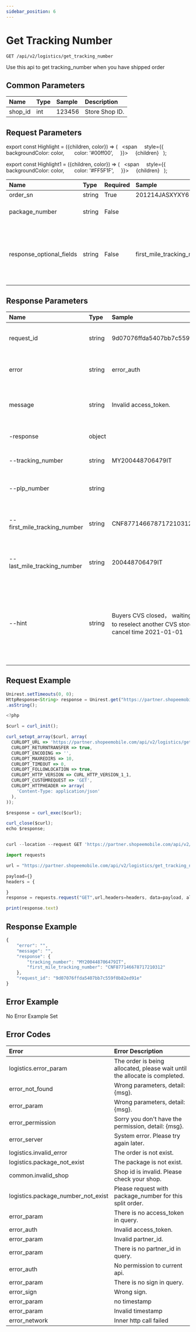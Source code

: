 ```yaml
---
sidebar_position: 6
---
```


# Get Tracking Number

```
GET /api/v2/logistics/get_tracking_number
```
Use this api to get tracking_number when you have shipped order

## Common Parameters

| Name    | Type | Sample | Description    |
| :------ | :--- | :----- | :------------- |
| shop_id | int  | 123456 | Store Shop ID. |

## Request Parameters

export const Highlight = ({children, color}) => (
  <span
    style={{
      backgroundColor: color,
      color: '#00ff00',
    }}>
    {children}
  </span>
);

export const Highlight1 = ({children, color}) => (
  <span
    style={{
      backgroundColor: color,
      color: '#FF5F1F',
    }}>
    {children}
  </span>
);

| Name | Type | Required | Sample | Description |
| :--- | :--- | :--- | :--- | :--- |
| order_sn | string | <Highlight>True</Highlight> | 201214JASXYXY6 | Shopee's unique identifier for an order. |
| package_number | string | <Highlight1>False</Highlight1> |  | Shopee's unique identifier for the package under an order. You should't fill the field with empty string when there isn't a package number. |
| response_optional_fields | string | <Highlight1>False</Highlight1> | first_mile_tracking_number | Indicate response fields you want to get. Please select from the below response parameters. If you input an object field, all the params under it will be included automatically in the response. If there are multiple response fields you want to get, you need to use English comma to connect them. Available values: plp_number, first_mile_tracking_number,last_mile_tracking_number |

## Response Parameters

| Name | Type | Sample | Description |
| :--- | :--- | :--- | :--- |
| request_id | string | 9d07076ffda5407bb7c559f0b82ed91e | The identifier for an API request for error tracking |
| error | string | error_auth | Indicate error type if hit error. Empty if no error happened. |
| message | string | Invalid access_token. | Indicate error details if hit error. Empty if no error happened. |
| -response | object |  | Detail informations you are querying. |
| --tracking_number | string | MY200448706479IT | The tracking number of this order. |
| --plp_number | string |  | The unique identifier for package of BR correios. |
| --first_mile_tracking_number | string | CNF877146678717210312 | The first mile tracking number of the order. Only for Cross Border Seller |
| --last_mile_tracking_number | string | 200448706479IT | The last mile tracking number of the order. Only for Cross Border BR seller. |
| --hint | string | Buyers CVS closed， waiting for buyer to reselect another CVS stores，auto cancel time 2021-01-01 | Indicate hint information if cannot get some fields under special scenarios. For example, cannot get tracking_number when cvs store is closed. |

## Request Example

```js title="Java"
Unirest.setTimeouts(0, 0);
HttpResponse<String> response = Unirest.get("https://partner.shopeemobile.com/api/v2/logistics/get_tracking_number?partner_id=partner_id&order_sn=201214JASXYXY6&access_token=access_token&timestamp=timestamp&sign=sign&response_optional_fields=first_mile_tracking_number&shop_id=shop_id&package_number=-")
.asString();
```

```js title="PHP"
<?php

$curl = curl_init();

curl_setopt_array($curl, array(
  CURLOPT_URL => 'https://partner.shopeemobile.com/api/v2/logistics/get_tracking_number?access_token=access_token&order_sn=201214JASXYXY6&package_number=-&partner_id=partner_id&response_optional_fields=first_mile_tracking_number&shop_id=shop_id&sign=sign&timestamp=timestamp',
  CURLOPT_RETURNTRANSFER => true,
  CURLOPT_ENCODING => '',
  CURLOPT_MAXREDIRS => 10,
  CURLOPT_TIMEOUT => 0,
  CURLOPT_FOLLOWLOCATION => true,
  CURLOPT_HTTP_VERSION => CURL_HTTP_VERSION_1_1,
  CURLOPT_CUSTOMREQUEST => 'GET',
  CURLOPT_HTTPHEADER => array(
    'Content-Type: application/json'
  ),
));

$response = curl_exec($curl);

curl_close($curl);
echo $response;
```

```js title="cURL"

curl --location --request GET 'https://partner.shopeemobile.com/api/v2/logistics/get_tracking_number?package_number=-&partner_id=partner_id&order_sn=201214JASXYXY6&access_token=access_token&timestamp=timestamp&sign=sign&response_optional_fields=first_mile_tracking_number&shop_id=shop_id' 
```

```js title="Python"
import requests

url = "https://partner.shopeemobile.com/api/v2/logistics/get_tracking_number?access_token=access_token&order_sn=201214JASXYXY6&package_number=-&partner_id=partner_id&response_optional_fields=first_mile_tracking_number&shop_id=shop_id&sign=sign&timestamp=timestamp"

payload={}
headers = {

}
response = requests.request("GET",url,headers=headers, data=payload, allow_redirects=False)

print(response.text)
```

## Response Example
```js title="JSON"
{
    "error": "",
    "message": "",
    "response": {
        "tracking_number": "MY200448706479IT",
        "first_mile_tracking_number": "CNF877146678717210312"
    },
    "request_id": "9d07076ffda5407bb7c559f0b82ed91e"
}
```

## Error Example
No Error Example Set

## Error Codes

| Error | Error Description |
| :--- | :--- |
| logistics.error_param | The order is being allocated, please wait until the allocate is completed. |
| error_not_found | Wrong parameters, detail: {msg}. |
| error_param | Wrong parameters, detail: {msg}. |
| error_permission | Sorry you don't have the permission, detail: {msg}. |
| error_server | System error. Please try again later. |
| logistics.invalid_error | The order is not exist. |
| logistics.package_not_exist | The package is not exist. |
| common.invalid_shop | Shop id is invalid. Please check your shop. |
| logistics.package_number_not_exist | Please request with package_number for this split order. |
| error_param | There is no access_token in query. |
| error_auth | Invalid access_token. |
| error_param | Invalid partner_id. |
| error_param | There is no partner_id in query. |
| error_auth | No permission to current api. |
| error_param | There is no sign in query. |
| error_sign | Wrong sign. |
| error_param | no timestamp |
| error_param | Invalid timestamp |
| error_network | Inner http call failed |
